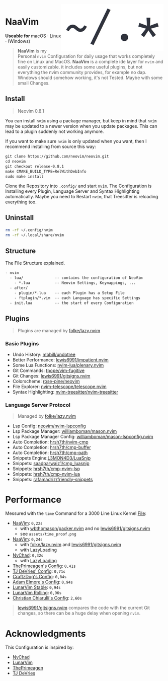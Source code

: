 <img height="150" src="https://raw.githubusercontent.com/RaphaeleL/nvim/main/assets/logo.png" align="right" alt="Logo">

# NaaVim

<b>Useable for </b>
macOS · Linux · (Windows)

> **NaaVim** is my Personal `nvim` Configuration for daily usage that works completely fine on Linux and MacOS. **NaaVim** is a complete ide layer for `nvim` and easily customizable. it includes some useful plugins, but not everything the nvim community provides, for example no dap. Windows should somehow working, it's not Tested. Maybe with some small Changes.

## Install

> Neovim 0.8.1

You can install `nvim` using a package manager, but keep in mind that `nvim` may be updated to a newer version when you update packages. This can lead to a plugin suddenly not working anymore.

If you want to make sure `nvim` is only updated when you want, then I recommend installing from source this way:

```
git clone https://github.com/neovim/neovim.git
cd neovim
git checkout release-0.8.1
make CMAKE_BUILD_TYPE=RelWithDebInfo
sudo make install
```

Clone the Repository into `.config/` and start `nvim`. The Configuration is Installing every Plugin, Language Server and Syntax Highlighting automatically. Maybe you need to Restart `nvim`, that Treesitter is reloading everything too.

## Uninstall 

```bash 
rm -rf ~/.config/nvim
rm -rf ~/.local/share/nvim
```

## Structure

The File Structure explained.

```
- nvim
  - lua/              -- contains the configuration of NeoVim
    - *.lua           -- Neovim Settings, Keymappings, ... 
  - after/
    - plugin/*.lua    -- each Plugin has a Setup File 
    - ftplugin/*.vim  -- each Language has specific Settings 
  - init.lua          -- the start of every Configuration
```

## Plugins

> Plugins are managed by [folke/lazy.nvim](https://github.com/folke/lazy.nvim)

<!-- > Plugins are managed by [wbthomason/packer.nvim](https://github.com/wbthomason/packer.nvim) -->

### Basic Plugins

- Undo History: [mbbill/undotree](https://github.com/mbbill/undotree)
- Better Performance: [lewis6991/impatient.nvim](https://github.com/lewis6991/impatient.nvim)
- Some Lua Functions: [nvim-lua/plenary.nvim](https://github.com/nvim-lua/plenary.nvim)
- Git Commands: [tpope/vim-fugitive](https://github.com/tpope/vim-fugitive)
- Git Changes: [lewis6991/gitsigns.nvim](https://github.com/lewis6991/gitsigns.nvim)
- Colorscheme: [rose-pine/neovim](https://github.com/rose-pine/neovim)
- File Explorer: [nvim-telescope/telescope.nvim](https://github.com/nvim-telescope/telescope.nvim)
- Syntax Highlighting: [nvim-treesitter/nvim-treesitter](https://github.com/nvim-treesitter/nvim-treesitter)

### Language Server Protocol

> Managed by [folke/lazy.nvim](https://github.com/folke/lazy.nvim)

- Lsp Config: [neovim/nvim-lspconfig](https://github.com/neovim/nvim-lspconfig)
- Lsp Package Manager: [williamboman/mason.nvim](https://github.com/williamboman/mason.nvim)
- Lsp Package Manager Config: [williamboman/mason-lspconfig.nvim](https://github.com/williamboman/mason-lspconfig.nvim)
- Auto Completion: [hrsh7th/nvim-cmp](https://github.com/hrsh7th/nvim-cmp)
- Auto Completion: [hrsh7th/cmp-buffer](https://github.com/hrsh7th/cmp-buffer)
- Auto Completion: [hrsh7th/cmp-path](https://github.com/hrsh7th/cmp-path)
- Snippets Engine:[L3MON4D3/LuaSnip](https://github.com/L3MON4D3/LuaSnip)
- Snippets: [saadparwaiz1/cmp_luasnip](https://github.com/saadparwaiz1/cmp_luasnip)
- Snippets: [hrsh7th/cmp-nvim-lsp](https://github.com/hrsh7th/cmp-nvim-lsp)
- Snippets: [hrsh7th/cmp-nvim-lua](https://github.com/hrsh7th/cmp-nvim-lua)
- Snippets: [rafamadriz/friendly-snippets](https://github.com/rafamadriz/friendly-snippets)

# Performance 

Messured with the `time` Command for a 3000 Line Linux Kernel [File](https://raw.githubusercontent.com/torvalds/linux/master/kernel/auditsc.c):

- [NaaVim](https://github.com/RaphaeleL/nvim): `0,22s` 
  - with [wbthomason/packer.nvim](https://github.com/wbthomason/packer.nvim) and no [lewis6991/gitsigns.nvim](https://github.com/lewis6991/gitsigns.nvim) 
  - see `assets/time_proof.png`
- [NaaVim](https://github.com/RaphaeleL/nvim): `0,24s` 
  - with [folke/lazy.nvim](https://github.com/folke/lazy.nvim) and [lewis6991/gitsigns.nvim](https://github.com/lewis6991/gitsigns.nvim) 
  - with LazyLoading
- [NvChad](https://github.com/NvChad/NvChad): `0,32s` 
  - with [LazyLoading](https://github.com/NvChad/NvChad#what-is-it)
- [ThePrimeagen's Config](https://github.com/ThePrimeagen): `0,41s`
- [TJ DeVries' Config](https://github.com/tjdevries): `0,71s`
- [CraftzDog's Config](https://github.com/craftzdog): `0,84s`
- [Adam Elmore's Config](https://github.com/adamelmore): `0,94s`
- [LunarVim Stable](https://github.com/LunarVim/LunarVim): `0,94s`
- [LunarVim Rolling](https://github.com/LunarVim/LunarVim/tree/rolling): `0,96s`
- [Christian Chiarulli's Config](https://github.com/ChristianChiarulli): `2,60s`

> [lewis6991/gitsigns.nvim](https://github.com/lewis6991/gitsigns.nvim) compares the code with the current Git changes, so there can be a huge delay when opening `nvim`. 

# Acknowledgments

This Configuration is inspired by:

- [NvChad](https://github.com/NvChad/NvChad)
- [LunarVim](https://github.com/LunarVim/LunarVim)
- [ThePrimeagen](https://github.com/ThePrimeagen)
- [TJ DeVries](https://github.com/tjdevries)

<!-- ## Showcase -->
<!--  -->
<!-- > Some small details are not up to date (like Lualine, Winbar/Navic and WhichKey), but there are not new Pictures after every new Plugin :D -->
<!--  -->
<!-- ![Demo-1](./assets/Demo_1.png) -->
<!-- ![Demo-2](./assets/Demo_2.png) -->
<!-- ![Demo-3](./assets/Demo_3.png) -->
<!-- ![Demo-4](./assets/Demo_4.png) -->
<!-- ![Demo-5](./assets/Demo_5.png) -->
<!-- ![Demo-6](./assets/Demo_6.png) -->
<!-- ![Demo-7](./assets/Demo_7.png) -->
